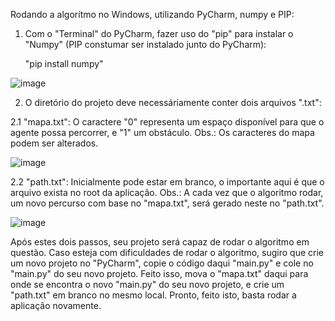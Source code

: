 Rodando a algorítmo no Windows, utilizando PyCharm, numpy e PIP:

1. Com o "Terminal" do PyCharm, fazer uso do "pip" para instalar o "Numpy" (PIP constumar ser instalado junto do PyCharm):
    
    "pip install numpy" 
  
  ![image](https://user-images.githubusercontent.com/52551449/126098884-9d955082-1382-48bd-b544-42df0d7992bf.png)
  
 2. O diretório do projeto deve necessáriamente conter dois arquivos ".txt":
    
  2.1 "mapa.txt": O caractere "0" representa um espaço disponível para que o agente possa percorrer, e "1" um obstáculo. 
    Obs.: Os caracteres do mapa podem ser alterados.
    
![image](https://user-images.githubusercontent.com/52551449/126230156-a206626a-a986-4442-ae66-6370b0a5752b.png)

   2.2 "path.txt": Inicialmente pode estar em branco, o importante aqui é que o arquivo exista no root da aplicação.
    Obs.: A cada vez que o algoritmo rodar, um novo percurso com base no "mapa.txt", será gerado neste no "path.txt". 
    
![image](https://user-images.githubusercontent.com/52551449/126230418-32ca914a-c2ba-42df-a5f5-c20054b46321.png)


Após estes dois passos, seu projeto será capaz de rodar o algoritmo em questão.
Caso esteja com dificuldades de rodar o algoritmo, sugiro que crie um novo projeto no "PyCharm", copie o código daqui "main.py" e cole no "main.py" do seu novo projeto. Feito isso, mova o "mapa.txt" daqui para onde se encontra o novo "main.py" do seu novo projeto, e crie um "path.txt" em branco no mesmo local.
Pronto, feito isto, basta rodar a aplicação novamente.
